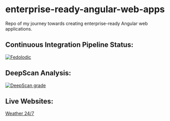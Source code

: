 # enterprise-ready-angular-web-apps
Repo of my journey towards creating enterprise-ready Angular web applications.

## Continuous Integration Pipeline Status:

[![Fedolodic](https://circleci.com/gh/Fedolodic/enterprise-ready-angular-web-apps.svg?style=shield)](https://circleci.com/gh/Fedolodic/enterprise-ready-angular-web-apps)

## DeepScan Analysis:

[![DeepScan grade](https://deepscan.io/api/teams/13228/projects/16237/branches/343949/badge/grade.svg)](https://deepscan.io/dashboard#view=project&tid=13228&pid=16237&bid=343949)


## Live Websites:
[Weather 24/7](https://local-weather-app-dusky.vercel.app//)
